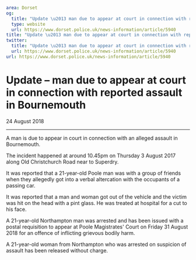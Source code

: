 ```yaml
area: Dorset
og:
  title: "Update \u2013 man due to appear at court in connection with reported assault in Bournemouth"
  type: website
  url: https://www.dorset.police.uk/news-information/article/5940
title: "Update \u2013 man due to appear at court in connection with reported assault in Bournemouth |"
twitter:
  title: "Update \u2013 man due to appear at court in connection with reported assault in Bournemouth"
  url: https://www.dorset.police.uk/news-information/article/5940
url: https://www.dorset.police.uk/news-information/article/5940
```

# Update – man due to appear at court in connection with reported assault in Bournemouth

24 August 2018

* * *

A man is due to appear in court in connection with an alleged assault in Bournemouth.

The incident happened at around 10.45pm on Thursday 3 August 2017 along Old Christchurch Road near to Superdry.

It was reported that a 21-year-old Poole man was with a group of friends when they allegedly got into a verbal altercation with the occupants of a passing car.

It was reported that a man and woman got out of the vehicle and the victim was hit on the head with a pint glass. He was treated at hospital for a cut to his face.

A 21-year-old Northampton man was arrested and has been issued with a postal requisition to appear at Poole Magistrates' Court on Friday 31 August 2018 for an offence of inflicting grievous bodily harm.

A 21-year-old woman from Northampton who was arrested on suspicion of assault has been released without charge.
